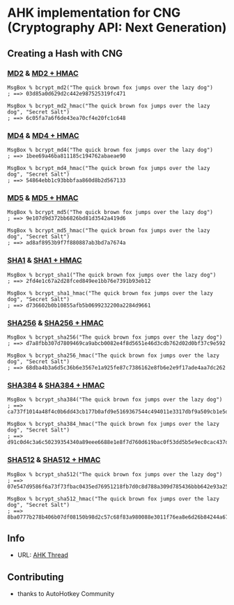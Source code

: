 # AHK implementation for CNG (Cryptography API: Next Generation)


## Creating a Hash with CNG
### [MD2](src/hash/bcrypt_md2.ahk) & [MD2 + HMAC](src/hash/bcrypt_md2_hmac.ahk)
```AutoHotkey
MsgBox % bcrypt_md2("The quick brown fox jumps over the lazy dog")
; ==> 03d85a0d629d2c442e987525319fc471

MsgBox % bcrypt_md2_hmac("The quick brown fox jumps over the lazy dog", "Secret Salt")
; ==> 6c05fa7a6f6de43ea70cf4e20fc1c648
```

### [MD4](src/hash/bcrypt_md4.ahk) & [MD4 + HMAC](src/hash/bcrypt_md4_hmac.ahk)
```AutoHotkey
MsgBox % bcrypt_md4("The quick brown fox jumps over the lazy dog")
; ==> 1bee69a46ba811185c194762abaeae90

MsgBox % bcrypt_md4_hmac("The quick brown fox jumps over the lazy dog", "Secret Salt")
; ==> 54864ebb1c93bbbfaa860d8b2d567133
```

### [MD5](src/hash/bcrypt_md5.ahk) & [MD5 + HMAC](src/hash/bcrypt_md5_hmac.ahk)
```AutoHotkey
MsgBox % bcrypt_md5("The quick brown fox jumps over the lazy dog")
; ==> 9e107d9d372bb6826bd81d3542a419d6

MsgBox % bcrypt_md5_hmac("The quick brown fox jumps over the lazy dog", "Secret Salt")
; ==> ad8af8953b9f7f880887ab3bd7a7674a
```

### [SHA1](src/hash/bcrypt_sha1.ahk) & [SHA1 + HMAC](src/hash/bcrypt_sha1_hmac.ahk)
```AutoHotkey
MsgBox % bcrypt_sha1("The quick brown fox jumps over the lazy dog")
; ==> 2fd4e1c67a2d28fced849ee1bb76e7391b93eb12

MsgBox % bcrypt_sha1_hmac("The quick brown fox jumps over the lazy dog", "Secret Salt")
; ==> d736602b0b10855afb5b0699232200a2284d9661
```

### [SHA256](src/hash/bcrypt_sha256.ahk) & [SHA256 + HMAC](src/hash/bcrypt_sha256_hmac.ahk)
```AutoHotkey
MsgBox % bcrypt_sha256("The quick brown fox jumps over the lazy dog")
; ==> d7a8fbb307d7809469ca9abcb0082e4f8d5651e46d3cdb762d02d0bf37c9e592

MsgBox % bcrypt_sha256_hmac("The quick brown fox jumps over the lazy dog", "Secret Salt")
; ==> 68dba4b3a6d5c36b6e3567e1a925fe87c7386162e8fb6e2e9f17ade4aa7dc262
```

### [SHA384](src/hash/bcrypt_sha384.ahk) & [SHA384 + HMAC](src/hash/bcrypt_sha384_hmac.ahk)
```AutoHotkey
MsgBox % bcrypt_sha384("The quick brown fox jumps over the lazy dog")
; ==> ca737f1014a48f4c0b6dd43cb177b0afd9e5169367544c494011e3317dbf9a509cb1e5dc1e85a941bbee3d7f2afbc9b1

MsgBox % bcrypt_sha384_hmac("The quick brown fox jumps over the lazy dog", "Secret Salt")
; ==> d91c0d4c3a6c50239354340a89eee6688e1e8f7d760d619bac0f53dd5b5e9ec0cac437d10f7e143e3bba183970850fae
```

### [SHA512](src/hash/bcrypt_sha512.ahk) & [SHA512 + HMAC](src/hash/bcrypt_sha512_hmac.ahk)
```AutoHotkey
MsgBox % bcrypt_sha512("The quick brown fox jumps over the lazy dog")
; ==> 07e547d9586f6a73f73fbac0435ed76951218fb7d0c8d788a309d785436bbb642e93a252a954f23912547d1e8a3b5ed6e1bfd7097821233fa0538f3db854fee6

MsgBox % bcrypt_sha512_hmac("The quick brown fox jumps over the lazy dog", "Secret Salt")
; ==> 8ba0777b278b406b07df08150b98d2c57c68f83a980088e3011f76ea8e6d26b84244a678218408e97066d8dfe8aee20569044d214131327b016ea69a487ef471
```



## Info
* URL: [AHK Thread](https://autohotkey.com/boards/viewtopic.php?f=6&t=23413)


## Contributing
* thanks to AutoHotkey Community